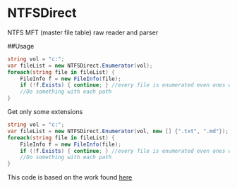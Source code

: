 NTFSDirect
==========

NTFS MFT (master file table) raw reader and parser

##Usage

```c#
string vol = "c:";
var fileList = new NTFSDirect.Enumerator(vol);
foreach(string file in fileList) {
	FileInfo f = new FileInfo(file);
	if (!f.Exists) { continue; } //every file is enumerated even ones we don't have access to.
	//Do something with each path
}
```

Get only some extensions
```c#
string vol = "c:";
var fileList = new NTFSDirect.Enumerator(vol, new [] {".txt", ".md"});
foreach(string file in fileList) {
	FileInfo f = new FileInfo(file);
	if (!f.Exists) { continue; } //every file is enumerated even ones we don't have access to.
	//Do something with each path
}
```

This code is based on the work found [here](http://code.google.com/p/phever/source/browse/trunk/mft/mftdb/mftdb/CChangeJournal.cs?r=32)
